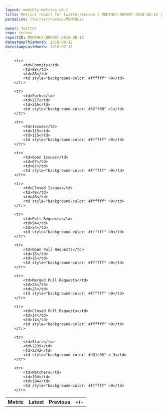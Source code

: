 ```yaml
---
layout: monthly-metrics-v0.1
title: Metrics report for twitter/recess | MONTHLY-REPORT-2018-08-12 | 2018-08-12
permalink: /twitter/recess/MONTHLY/

owner: twitter
repo: recess
reportID: MONTHLY-REPORT-2018-08-12
datestampThisMonth: 2018-08-12
datestampLastMonth: 2018-07-13
---
```



<table style="width: 100%;">
    <tr>
        <th>Metric</th>
        <th>Latest</th>
        <th>Previous</th>
        <th>+/-</th>
    </tr>

        <tr>
            <td>Commits</td>
            <td>88</td>
            <td>88</td>
            <td style="background-color: #ffffff" >0</td>
        </tr>
        
        <tr>
            <td>Forks</td>
            <td>217</td>
            <td>216</td>
            <td style="background-color: #32ff00" >1</td>
        </tr>
        
        <tr>
            <td>Issues</td>
            <td>115</td>
            <td>115</td>
            <td style="background-color: #ffffff" >0</td>
        </tr>
        
        <tr>
            <td>Open Issues</td>
            <td>67</td>
            <td>67</td>
            <td style="background-color: #ffffff" >0</td>
        </tr>
        
        <tr>
            <td>Closed Issues</td>
            <td>48</td>
            <td>48</td>
            <td style="background-color: #ffffff" >0</td>
        </tr>
        
        <tr>
            <td>Pull Requests</td>
            <td>54</td>
            <td>54</td>
            <td style="background-color: #ffffff" >0</td>
        </tr>
        
        <tr>
            <td>Open Pull Requests</td>
            <td>15</td>
            <td>15</td>
            <td style="background-color: #ffffff" >0</td>
        </tr>
        
        <tr>
            <td>Merged Pull Requests</td>
            <td>25</td>
            <td>25</td>
            <td style="background-color: #ffffff" >0</td>
        </tr>
        
        <tr>
            <td>Closed Pull Requests</td>
            <td>14</td>
            <td>14</td>
            <td style="background-color: #ffffff" >0</td>
        </tr>
        
        <tr>
            <td>Stars</td>
            <td>2239</td>
            <td>2242</td>
            <td style="background-color: #d31c08" >-3</td>
        </tr>
        
        <tr>
            <td>Watchers</td>
            <td>194</td>
            <td>194</td>
            <td style="background-color: #ffffff" >0</td>
        </tr>
        
</table>
